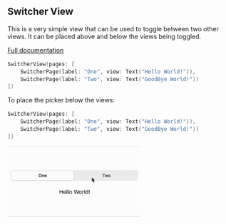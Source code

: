


## Switcher View

This is a very simple view that can be used to toggle between two other views. It can be placed above and below the views being toggled.

[Full documentation](https://quickcomponents.lucasdesouza.net/switcherview/)


```swift
SwitcherView(pages: [
    SwitcherPage(label: "One", view: Text("Hello World!")),
    SwitcherPage(label: "Two", view: Text("GoodBye World!"))
])
```

To place the picker below the views:


```swift
SwitcherView(pages: [
    SwitcherPage(label: "One", view: Text("Hello World!")),
    SwitcherPage(label: "Two", view: Text("GoodBye World!"))
])
```

<img src="../assets/switcherView.gif" width="300"/>

